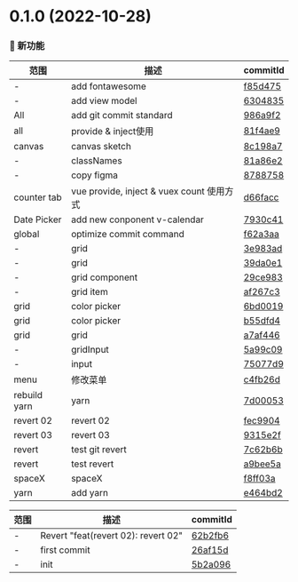 # 0.1.0 (2022-10-28)

### 🌟 新功能
范围|描述|commitId
--|--|--
 - | add fontawesome | [f85d475](https://github.com/supermanbin/vueSamples/commit/f85d475)
 - | add view model | [6304835](https://github.com/supermanbin/vueSamples/commit/6304835)
 All | add git commit standard | [986a9f2](https://github.com/supermanbin/vueSamples/commit/986a9f2)
 all | provide & inject使用 | [81f4ae9](https://github.com/supermanbin/vueSamples/commit/81f4ae9)
 canvas | canvas sketch | [8c198a7](https://github.com/supermanbin/vueSamples/commit/8c198a7)
 - | classNames | [81a86e2](https://github.com/supermanbin/vueSamples/commit/81a86e2)
 - | copy figma | [8788758](https://github.com/supermanbin/vueSamples/commit/8788758)
 counter tab | vue provide, inject & vuex count 使用方式 | [d66facc](https://github.com/supermanbin/vueSamples/commit/d66facc)
 Date Picker | add new conponent v-calendar | [7930c41](https://github.com/supermanbin/vueSamples/commit/7930c41)
 global | optimize commit command | [f62a3aa](https://github.com/supermanbin/vueSamples/commit/f62a3aa)
 - | grid | [3e983ad](https://github.com/supermanbin/vueSamples/commit/3e983ad)
 - | grid | [39da0e1](https://github.com/supermanbin/vueSamples/commit/39da0e1)
 - | grid component | [29ce983](https://github.com/supermanbin/vueSamples/commit/29ce983)
 - | grid item | [af267c3](https://github.com/supermanbin/vueSamples/commit/af267c3)
 grid | color picker | [6bd0019](https://github.com/supermanbin/vueSamples/commit/6bd0019)
 grid | color picker | [b55dfd4](https://github.com/supermanbin/vueSamples/commit/b55dfd4)
 grid | grid | [a7af446](https://github.com/supermanbin/vueSamples/commit/a7af446)
 - | gridInput | [5a99c09](https://github.com/supermanbin/vueSamples/commit/5a99c09)
 - | input | [75077d9](https://github.com/supermanbin/vueSamples/commit/75077d9)
 menu | 修改菜单 | [c4fb26d](https://github.com/supermanbin/vueSamples/commit/c4fb26d)
 rebuild yarn | yarn | [7d00053](https://github.com/supermanbin/vueSamples/commit/7d00053)
 revert 02 | revert 02 | [fec9904](https://github.com/supermanbin/vueSamples/commit/fec9904)
 revert 03 | revert 03 | [9315e2f](https://github.com/supermanbin/vueSamples/commit/9315e2f)
 revert | test git revert | [7c62b6b](https://github.com/supermanbin/vueSamples/commit/7c62b6b)
 revert | test revert | [a9bee5a](https://github.com/supermanbin/vueSamples/commit/a9bee5a)
 spaceX | spaceX | [f8ff03a](https://github.com/supermanbin/vueSamples/commit/f8ff03a)
 yarn | add yarn | [e464bd2](https://github.com/supermanbin/vueSamples/commit/e464bd2)


范围|描述|commitId
--|--|--
 - | Revert "feat(revert 02): revert 02" | [62b2fb6](https://github.com/supermanbin/vueSamples/commit/62b2fb6)
 - | first commit | [26af15d](https://github.com/supermanbin/vueSamples/commit/26af15d)
 - | init | [5b2a096](https://github.com/supermanbin/vueSamples/commit/5b2a096)

